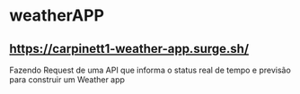 # weatherAPP
## https://carpinett1-weather-app.surge.sh/
Fazendo Request de uma API que informa o status real de tempo e previsão para construir um Weather app
